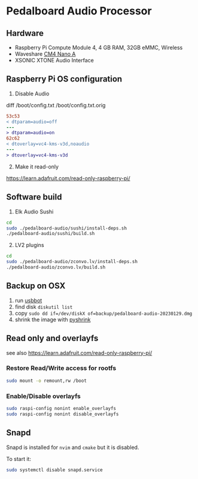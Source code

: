 # Pedalboard Audio Processor

## Hardware 
* Raspberry Pi Compute Module 4, 4 GB RAM, 32GB eMMC, Wireless
* Waveshare [CM4 Nano A](https://www.waveshare.com/wiki/CM4-NANO-A) 
* XSONIC XTONE Audio Interface

## Raspberry Pi OS configuration

1. Disable Audio

diff /boot/config.txt /boot/config.txt.orig

```diff
53c53
< dtparam=audio=off
---
> dtparam=audio=on
62c62
< dtoverlay=vc4-kms-v3d,noaudio
---
> dtoverlay=vc4-kms-v3d
```

2. Make it read-only

https://learn.adafruit.com/read-only-raspberry-pi/ 

## Software build

1. Elk Audio Sushi

```bash
cd
sudo ./pedalboard-audio/sushi/install-deps.sh
./pedalboard-audio/sushi/build.sh
```

2. LV2 plugins

```bash
cd
sudo ./pedalboard-audio/zconvo.lv/install-deps.sh
./pedalboard-audio/zconvo.lv/build.sh
```

## Backup on OSX

1. run [usbbot](https://github.com/raspberrypi/usbboot)
2. find disk `diskutil list`
3. copy `sudo dd if=/dev/diskX of=backup/pedalboard-audio-20230129.dmg`
4. shrink the image with [pyshrink](https://github.com/lisanet/PiShrink-macOS)

## Read only and overlayfs

see also https://learn.adafruit.com/read-only-raspberry-pi/

### Restore Read/Write access for rootfs

```bash
sudo mount -o remount,rw /boot
```

### Enable/Disable overlayfs

```bash
sudo raspi-config nonint enable_overlayfs
sudo raspi-config nonint disable_overlayfs
```

## Snapd

Snapd is installed for `nvim` and `cmake` but it is disabled.

To start it:

```bash
sudo systemctl disable snapd.service
```

